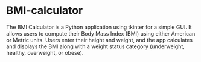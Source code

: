 # BMI-calculator
The BMI Calculator is a Python application using tkinter for a simple GUI. It allows users to compute their Body Mass Index (BMI) using either American or Metric units. Users enter their height and weight, and the app calculates and displays the BMI along with a weight status category (underweight, healthy, overweight, or obese).
